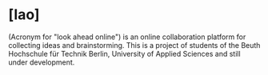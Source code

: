 [lao]
=====

(Acronym for "look ahead online") is an online collaboration platform for collecting ideas and brainstorming. This is a project of students of the Beuth Hochschule für Technik Berlin, University of Applied Sciences and still under development.